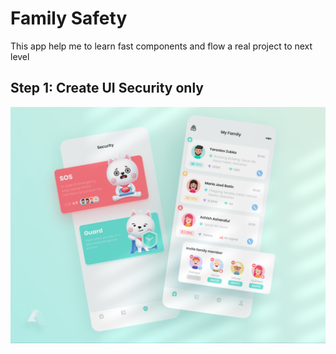# Family Safety
This app help me to learn fast components and flow a real project to next level
## Step 1: Create UI Security only
![ui.png](./documents/ui.png)

